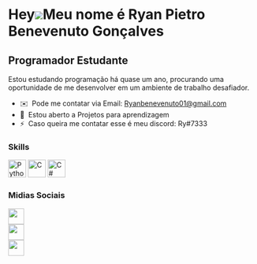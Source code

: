 Hey![](https://user-images.githubusercontent.com/18350557/176309783-0785949b-9127-417c-8b55-ab5a4333674e.gif)Meu nome é Ryan Pietro Benevenuto Gonçalves
========================================================================================================================================================

Programador Estudante
---------------------

Estou estudando programação há quase um ano, procurando uma oportunidade de me desenvolver em um ambiente de trabalho desafiador.

*   ✉️  Pode me contatar via Email: [Ryanbenevenuto01@gmail.com](mailto:Ryanbenevenuto01@gmail.com)
*   🤝  Estou aberto a Projetos para aprendizagem
*   ⚡  Caso queira me contatar esse é meu discord: Ry#7333

### Skills 
<p align="left">
<a href="https://www.python.org/" target="_blank" rel="noreferrer"><img src="https://raw.githubusercontent.com/danielcranney/readme-generator/main/public/icons/skills/python-colored.svg" width="36" height="36" alt="Python" /></a>
<a href="https://docs.microsoft.com/en-us/cpp/?view=msvc-170" target="_blank" rel="noreferrer"><img src="https://raw.githubusercontent.com/danielcranney/readme-generator/main/public/icons/skills/c-colored.svg" width="36" height="36" alt="C" /></a>
<a href="https://docs.microsoft.com/en-us/dotnet/csharp/" target="_blank" rel="noreferrer"><img src="https://raw.githubusercontent.com/danielcranney/readme-generator/main/public/icons/skills/csharp-colored.svg" width="36" height="36" alt="C#" /></a>
</p>
                    
### Midias Sociais
                  
                  
<p align="left">
                                
<a href="https://www.github.com/GarotoDePrograma01" target="_blank" rel="noreferrer"><img src="https://raw.githubusercontent.com/danielcranney/readme-generator/main/public/icons/socials/github-dark.svg" width="32" height="32" /></a>                          
<a href="http://www.instagram.com/ryanpg.png" target="_blank" rel="noreferrer"><img src="https://raw.githubusercontent.com/danielcranney/readme-generator/main/public/icons/socials/instagram.svg" width="32" height="32" /></a>                          
<a href="https://www.linkedin.com/in/ryan-gonçalves-762255222/" target="_blank" rel="noreferrer"><img src="https://raw.githubusercontent.com/danielcranney/readme-generator/main/public/icons/socials/linkedin.svg" width="32" height="32" /></a></p>
